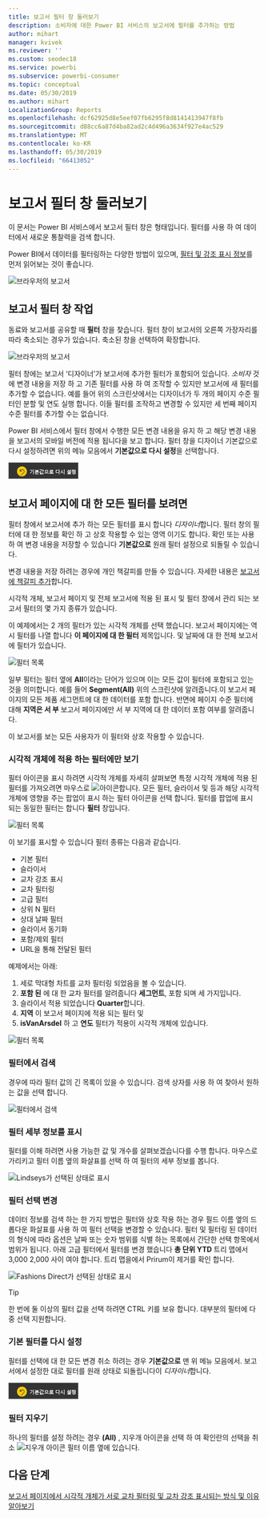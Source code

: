```yaml
---
title: 보고서 필터 창 둘러보기
description: 소비자에 대한 Power BI 서비스의 보고서에 필터를 추가하는 방법
author: mihart
manager: kvivek
ms.reviewer: ''
ms.custom: seodec18
ms.service: powerbi
ms.subservice: powerbi-consumer
ms.topic: conceptual
ms.date: 05/30/2019
ms.author: mihart
LocalizationGroup: Reports
ms.openlocfilehash: dcf62925d8e5eef07fb6295f8d8141413947f8fb
ms.sourcegitcommit: d88cc6a87d4ba82ad2c4d496a3634f927e4ac529
ms.translationtype: MT
ms.contentlocale: ko-KR
ms.lasthandoff: 05/30/2019
ms.locfileid: "66413052"
---
```

# <a name="take-a-tour-of-the-report-filters-pane"></a>보고서 필터 창 둘러보기
이 문서는 Power BI 서비스에서 보고서 필터 창은 형태입니다. 필터를 사용 하 여 데이터에서 새로운 통찰력을 검색 합니다.

Power BI에서 데이터를 필터링하는 다양한 방법이 있으며, [필터 및 강조 표시 정보](../power-bi-reports-filters-and-highlighting.md)를 먼저 읽어보는 것이 좋습니다.

![브라우저의 보고서](media/end-user-report-filter/power-bi-browser-new2.png)

## <a name="working-with-the-report-filters-pane"></a>보고서 필터 창 작업
동료와 보고서를 공유할 때 **필터** 창을 찾습니다. 필터 창이 보고서의 오른쪽 가장자리를 따라 축소되는 경우가 있습니다. 축소된 창을 선택하여 확장합니다.   

![브라우저의 보고서](media/end-user-report-filter/power-bi-filter-pane.png)

필터 창에는 보고서 ‘디자이너’가 보고서에 추가한 필터가 포함되어 있습니다.  *소비자* 것에 변경 내용을 저장 하 고 기존 필터를 사용 하 여 조작할 수 있지만 보고서에 새 필터를 추가할 수 없습니다. 예를 들어 위의 스크린샷에서는 디자이너가 두 개의 페이지 수준 필터인 분할 및 연도 실행 합니다. 이들 필터를 조작하고 변경할 수 있지만 세 번째 페이지 수준 필터를 추가할 수는 없습니다.

Power BI 서비스에서 필터 창에서 수행한 모든 변경 내용을 유지 하 고 해당 변경 내용을 보고서의 모바일 버전에 적용 됩니다을 보고 합니다. 필터 창을 디자이너 기본값으로 다시 설정하려면 위의 메뉴 모음에서 **기본값으로 다시 설정**을 선택합니다.  

![기본값으로 다시 설정](media/end-user-report-filter/power-bi-reset-to-default.png)   

## <a name="view-all-the-filters-for-a-report-page"></a>보고서 페이지에 대 한 모든 필터를 보려면
필터 창에서 보고서에 추가 하는 모든 필터를 표시 합니다 *디자이너*합니다. 필터 창의 필터에 대 한 정보를 확인 하 고 상호 작용할 수 있는 영역 이기도 합니다. 확인 또는 사용 하 여 변경 내용을 저장할 수 있습니다 **기본값으로** 원래 필터 설정으로 되돌릴 수 있습니다.

변경 내용을 저장 하려는 경우에 개인 책갈피를 만들 수 있습니다.  자세한 내용은 [보고서에 책갈피 추가](end-user-bookmarks.md)합니다.

시각적 개체, 보고서 페이지 및 전체 보고서에 적용 된 표시 및 필터 창에서 관리 되는 보고서 필터의 몇 가지 종류가 있습니다.

이 예제에서는 2 개의 필터가 있는 시각적 개체를 선택 했습니다. 보고서 페이지에는 역시 필터를 나열 합니다 **이 페이지에 대 한 필터** 제목입니다. 및 날짜에 대 한 전체 보고서에 필터가 있습니다.

![필터 목록](media/end-user-report-filter/power-bi-all-filters2.png)

일부 필터는 필터 옆에 **All**이라는 단어가 있으며 이는 모든 값이 필터에 포함되고 있는 것을 의미합니다.  예를 들어 **Segment(All)** 위의 스크린샷에 알려줍니다.이 보고서 페이지의 모든 제품 세그먼트에 대 한 데이터를 포함 합니다.  반면에 페이지 수준 필터에 대해 **지역은 서 부** 보고서 페이지에만 서 부 지역에 대 한 데이터 포함 여부를 알려줍니다.

이 보고서를 보는 모든 사용자가 이 필터와 상호 작용할 수 있습니다.

### <a name="view-only-those-filters-applied-to-a-visual"></a>시각적 개체에 적용 하는 필터에만 보기
필터 아이콘을 표시 하려면 시각적 개체를 자세히 살펴보면 특정 시각적 개체에 적용 된 필터를 가져오려면 마우스로 ![아이콘](media/end-user-report-filter/power-bi-filter-icon.png)합니다. 모든 필터, 슬라이서 및 등과 해당 시각적 개체에 영향을 주는 팝업이 표시 하는 필터 아이콘을 선택 합니다. 필터를 팝업에 표시 되는 동일한 필터는 합니다 **필터** 창입니다. 

![필터 목록](media/end-user-report-filter/power-bi-hover-visual-filter.png)

 
이 보기를 표시할 수 있습니다 필터 종류는 다음과 같습니다.
- 기본 필터
- 슬라이서
- 교차 강조 표시
- 교차 필터링
- 고급 필터
- 상위 N 필터
- 상대 날짜 필터
- 슬라이서 동기화
- 포함/제외 필터
- URL을 통해 전달된 필터



예제에서는 아래:
1. 세로 막대형 차트를 교차 필터링 되었음을 볼 수 있습니다.
2. **포함 된** 에 대 한 교차 필터를 알려줍니다 **세그먼트**, 포함 되며 세 가지입니다. 
3. 슬라이서 적용 되었습니다 **Quarter**합니다.
4. **지역** 이 보고서 페이지에 적용 되는 필터 및
5. **isVanArsdel** 하 고 **연도** 필터가 적용이 시각적 개체에 있습니다.


![필터 목록](media/end-user-report-filter/power-bi-visual-pop-up.png)

### <a name="search-in-a-filter"></a>필터에서 검색
경우에 따라 필터 값의 긴 목록이 있을 수 있습니다. 검색 상자를 사용 하 여 찾아서 원하는 값을 선택 합니다. 

![필터에서 검색](media/end-user-report-filter/power-bi-fiter-search.png)

### <a name="display-filter-details"></a>필터 세부 정보를 표시
필터를 이해 하려면 사용 가능한 값 및 개수를 살펴보겠습니다를 수행 합니다.  마우스로 가리키고 필터 이름 옆의 화살표를 선택 하 여 필터의 세부 정보를 봅니다. 
  
![Lindseys가 선택된 상태로 표시](media/end-user-report-filter/power-bi-expand-filter.png)

### <a name="change-filter-selections"></a>필터 선택 변경
데이터 정보를 검색 하는 한 가지 방법은 필터와 상호 작용 하는 경우 필드 이름 옆의 드롭다운 화살표를 사용 하 여 필터 선택을 변경할 수 있습니다.  필터 및 필터링 된 데이터의 형식에 따라 옵션은 날짜 또는 숫자 범위를 식별 하는 목록에서 간단한 선택 항목에서 범위가 됩니다. 아래 고급 필터에서 필터를 변경 했습니다 **총 단위 YTD** 트리 맵에서 3,000 2,000 사이 여야 합니다. 트리 맵을에서 Prirum이 제거를 확인 합니다. 
  
![Fashions Direct가 선택된 상태로 표시](media/end-user-report-filter/power-bi-filter-treemap.png)

> [!TIP]
> 한 번에 둘 이상의 필터 값을 선택 하려면 CTRL 키를 보유 합니다. 대부분의 필터에 다중 선택 지원합니다. 

### <a name="reset-filter-to-default"></a>기본 필터를 다시 설정
필터를 선택에 대 한 모든 변경 취소 하려는 경우 **기본값으로** 맨 위 메뉴 모음에서.  보고서에서 설정한 대로 필터를 원래 상태로 되돌립니다이 *디자이너*합니다. 

![기본값으로 다시 설정](media/end-user-report-filter/power-bi-reset-to-default.png)
    
### <a name="clear-a-filter"></a>필터 지우기
하나의 필터를 설정 하려는 경우 **(All)** , 지우개 아이콘을 선택 하 여 확인란의 선택을 취소 ![ 지우개 아이콘 ](media/end-user-report-filter/power-bi-eraser-icon.png) 필터 이름 옆에 있습니다.
  
<!--  too much detail for consumers

## Types of filters: text field filters
### List mode
Ticking a checkbox either selects or deselects the value. The **All** checkbox can be used to toggle the state of all checkboxes on or off. The checkboxes represent all the available values for that field.  As you adjust the filter, the restatement updates to reflect your choices. 

![list mode filter](media/end-user-report-filter/power-bi-restatement-new.png)

Note how the restatement now says "is Mar, Apr or May".

### Advanced mode
Select **Advanced Filtering** to switch to advanced mode. Use the dropdown controls and text boxes to identify which fields to include. By choosing between **And** and **Or**, you can build complex filter expressions. Select the **Apply Filter** button when you've set the values you want.  

![advanced mode](media/end-user-report-filter/power-bi-advanced.png)

## Types of filters: numeric field filters
### List mode
If the values are finite, selecting the field name displays a list.  See **Text field filters** &gt; **List mode** above for help using checkboxes.   

### Advanced mode
If the values are infinite or represent a range, selecting the field name opens the advanced filter mode. Use the dropdown and text boxes to specify a range of values that you want to see. 

![advanced filter](media/end-user-report-filter/power-bi-dropdown-and-text.png)

By choosing between **And** and **Or**, you can build complex filter expressions. Select the **Apply Filter** button when you've set the values you want.

## Types of filters: date and time
### List mode
If the values are finite, selecting the field name displays a list.  See **Text field filters** &gt; **List mode** above for help using checkboxes.   

### Advanced mode
If the field values represent date or time, you can specify a start/end time when using Date/Time filters.  

![datetime filter](media/end-user-report-filter/pbi_date-time-filters.png)

-->

## <a name="next-steps"></a>다음 단계
[보고서 페이지에서 시각적 개체가 서로 교차 필터링 및 교차 강조 표시되는 방식 및 이유 알아보기](end-user-interactions.md)